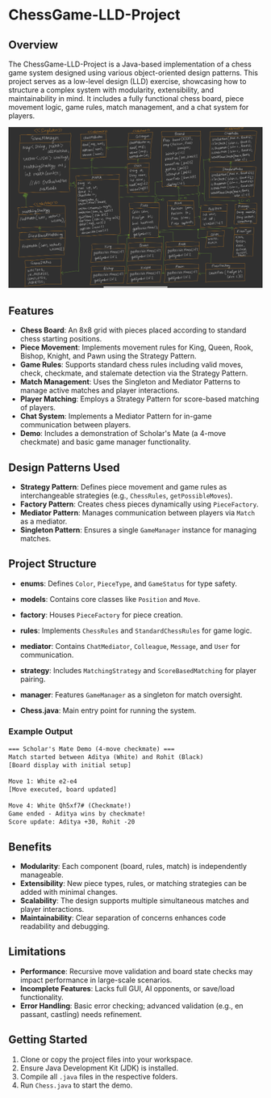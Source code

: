 

# ChessGame-LLD-Project

## Overview
The ChessGame-LLD-Project is a Java-based implementation of a chess game system designed using various object-oriented design patterns. This project serves as a low-level design (LLD) exercise, showcasing how to structure a complex system with modularity, extensibility, and maintainability in mind. It includes a fully functional chess board, piece movement logic, game rules, match management, and a chat system for players.

![alt text](image.png)
## Features
- **Chess Board**: An 8x8 grid with pieces placed according to standard chess starting positions.
- **Piece Movement**: Implements movement rules for King, Queen, Rook, Bishop, Knight, and Pawn using the Strategy Pattern.
- **Game Rules**: Supports standard chess rules including valid moves, check, checkmate, and stalemate detection via the Strategy Pattern.
- **Match Management**: Uses the Singleton and Mediator Patterns to manage active matches and player interactions.
- **Player Matching**: Employs a Strategy Pattern for score-based matching of players.
- **Chat System**: Implements a Mediator Pattern for in-game communication between players.
- **Demo**: Includes a demonstration of Scholar's Mate (a 4-move checkmate) and basic game manager functionality.

## Design Patterns Used
- **Strategy Pattern**: Defines piece movement and game rules as interchangeable strategies (e.g., `ChessRules`, `getPossibleMoves`).
- **Factory Pattern**: Creates chess pieces dynamically using `PieceFactory`.
- **Mediator Pattern**: Manages communication between players via `Match` as a mediator.
- **Singleton Pattern**: Ensures a single `GameManager` instance for managing matches.

## Project Structure
- **enums**: Defines `Color`, `PieceType`, and `GameStatus` for type safety.
- **models**: Contains core classes like `Position` and `Move`.
- **factory**: Houses `PieceFactory` for piece creation.
- **rules**: Implements `ChessRules` and `StandardChessRules` for game logic.
- **mediator**: Contains `ChatMediator`, `Colleague`, `Message`, and `User` for communication.
- **strategy**: Includes `MatchingStrategy` and `ScoreBasedMatching` for player pairing.
- **manager**: Features `GameManager` as a singleton for match oversight.

- **Chess.java**: Main entry point for running the system.


### Example Output
```
=== Scholar's Mate Demo (4-move checkmate) ===
Match started between Aditya (White) and Rohit (Black)
[Board display with initial setup]

Move 1: White e2-e4
[Move executed, board updated]

Move 4: White Qh5xf7# (Checkmate!)
Game ended - Aditya wins by checkmate!
Score update: Aditya +30, Rohit -20
```

## Benefits
- **Modularity**: Each component (board, rules, match) is independently manageable.
- **Extensibility**: New piece types, rules, or matching strategies can be added with minimal changes.
- **Scalability**: The design supports multiple simultaneous matches and player interactions.
- **Maintainability**: Clear separation of concerns enhances code readability and debugging.

## Limitations
- **Performance**: Recursive move validation and board state checks may impact performance in large-scale scenarios.
- **Incomplete Features**: Lacks full GUI, AI opponents, or save/load functionality.
- **Error Handling**: Basic error checking; advanced validation (e.g., en passant, castling) needs refinement.

## Getting Started
1. Clone or copy the project files into your workspace.
2. Ensure Java Development Kit (JDK) is installed.
3. Compile all `.java` files in the respective folders.
4. Run `Chess.java` to start the demo.

